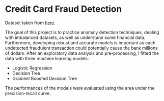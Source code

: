 # Credit Card Fraud Detection

Dataset taken from [here](https://www.kaggle.com/datasets/mlg-ulb/creditcardfraud).

The goal of this project is to practice anomaly detection techniques, dealing with imbalanced datasets, as well as understand some financial data. Furthermore, developing robust and accurate models is important as each undetected fraudulent transaction could potentially cause the bank millions of dollars. After an exploratory data analysis and pre-processing, I fitted the data with three machine learning models:

- Logistic Regression
- Decision Tree
- Gradient Boosted Decision Tree

The performances of the models were evaluated using the area under the precision-recall curve.
